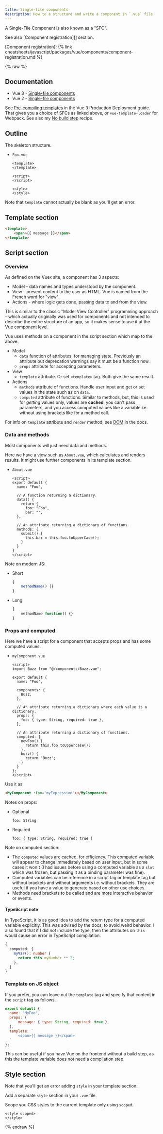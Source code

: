 ```yaml
---
title: Single-file components
description: How to a structure and write a component in `.vue` file
---
```


A Single-File Component is also known as a "SFC".

See also [Component registration][] section.

[Component registration]: {% link cheatsheets/javascript/packages/vue/components/component-registration.md %}


{% raw %}


## Documentation

- Vue 3 - [Single-file components](https://v3.vuejs.org/guide/single-file-component.html)
- Vue 2 - [Single-file components](https://vuejs.org/v2/guide/single-file-components.html)

See [Pre-compiling templates](https://v3.vuejs.org/guide/tooling/deployment.html#pre-compiling-templates) in the Vue 3 Production Deployment guide. That gives you a choice of SFCs as linked above, or `vue-template-loader` for Webpack. See also my [No build step](https://michaelcurrin.github.io/code-cookbook/recipes/javascript/packages/vue/no-build-step.html) recipe.


## Outline

The skeleton structure.

- `Foo.vue`
    ```vue
    <template>
    </template>

    <script>
    </script>

    <style>
    </style>
    ```

Note that `template` cannot actually be blank as you'll get an error.


## Template section

```html
<template>
    <span>{{ message }}</span>
</template>
```


## Script section

### Overview

As defined on the Vuex site, a component has 3 aspects:

- Model - data names and types understood by the component.
- View - present content to the user as HTML. Vue is named from the French word for "view".
- Actions - where logic gets done, passing data to and from the view.

This is similar to the classic "Model View Controller" programming approach - which actually originally was used for components and not intended to describe the entire structure of an app, so it makes sense to use it at the Vue component level.

Vue uses methods on a component in the script section which map to the above.

- Model
    - `data` function of attributes, for managing state. Previously an attribute but deprecation warnings say it must be a function now.
    - `props` attribute for accepting parameters.
- View
    - `template` attribute. Or set `<template>` tag. Both give the same result.
- Actions
    - `methods` attribute of functions. Handle user input and get or set values in the state such as on `data`.
    - `computed` attribute of functions. Similar to methods, but, this is used for _getting_ values only, values are **cached**, you can't pass parameters, and you access computed values like a variable i.e. without using brackets like for a method call.

For info on `template` attribute and `render` method, see [DOM](https://v3.vuejs.org/api/options-dom.html) in the docs.

### Data and methods

Most components will just need data and methods.

Here we have a view such as `About.vue`, which calculates and renders results. It might use further components in its template section.

- `About.vue`
    ```vue
    <script>
    export default {
      name: "Foo",

      // A function returning a dictionary.
      data() {
        return {
          foo: "Foo",
          bar: "",
      },

      // An attribute returning a dictionary of functions.
      methods: {
        submit() {
          this.bar = this.foo.toUpperCase();
        }
      }
    }
    </script>
    ```

Note on modern JS:

- Short
    ```javascript
    {
        methodName() {}
    }
    ```
- Long
    ```javascript
    {
        methodName function() {}
    }
    ```

### Props and computed

Here we have a script for a component that accepts props and has some computed values.

- `myComponent.vue`
    ```vue
    <script>
    import Buzz from "@/components/Buzz.vue";

    export default {
      name: "Foo",

      components: {
        Buzz,
      },

      // An attribute returning a dictionary where each value is a dictionary.
      props: {
        foo: { type: String, required: true },
      },

      // An attribute returning a dictionary of functions.
      computed: {
        newFoo() {
          return this.foo.toUppercase();
        },
        buzz() {
          return 'Buzz';
        }
      }
    };
    </script>
    ```

Use it as:

```html
<MyComponent :foo="myExpression"></MyComponent>
```

Notes on props:

- Optional
    ```
    foo: String
    ```
- Required
    ```
    foo: { type: String, required: true }
    ```

Note on computed section:

- The `computed` values are cached, for efficiency. This computed variable will appear to change immediately based on user input, but in some cases it won't (I had issues before using a computed variable as a `slot` which was frozen, but passing it as a binding parameter was fine).
- Computed variables can be reference in a script tag or template tag but without brackets and without arguments i.e. without brackets. They are useful if you have a value to generate based on other use choices.
- Methods need brackets to be called and are more interactive behavior or events.

#### TypeScript note

In TypeScript, it is as good idea to add the return type for a computed variable explicitly. This was advised by the docs, to avoid weird behavior. I also found that if I did _not_ include the type, then the attributes on `this` would cause an error in TypeScript compilation.

```typescript
{
  computed: {
    myVar(): number {
      return this.myNumber ** 2;
    },
  }
}
```

### Template on JS object

If you prefer, you can leave out the `template` tag and specify that content in the `script` tag as follows.

```javascript
export default {
  name: "MyFoo",
  props: {
      message: { type: String, required: true },
  },
  template: `
      <span>{{ message }}</span>
  `
};
```

This can be useful if you have Vue on the frontend without a build step, as this the template variable does not need a compilation step.


## Style section

Note that you'll get an error adding `style` in your template section.

Add a separate `style` section in your `.vue` file.

Scope you CSS styles to the current template only using `scoped`.

```vue
<style scoped>
</style>
```

{% endraw %}
